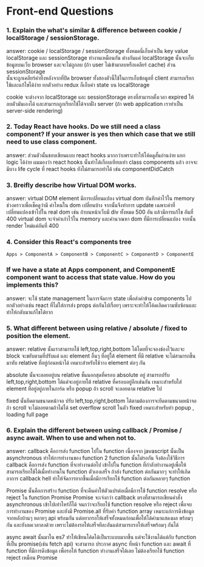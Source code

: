 # Front-end Questions

### 1. Explain the what's similar & difference between cookie / localStorage / sessionStorage.

answer: cookie / localStorage / sessionStorage ทั้งหมดนี่เก็บค่าเป็น key value
localStorage และ sessionStorage ทำงานเหมือนกัน ต่างกันแค่ localStorage นั้นจะเก็บข้อมูลบนเว็บ browser
และจะไม่ถูกลบ (ถ้า user ไม่เข้ามาลบหรือเคลียร์ cache) ส่วน sessionStorage  
 นั้นจะถูกเคลียร์ค่าทิ้งหลังจากที่ปิด browser ทั้งสองตัวนี้ใช้ในการเก็บข้อมูลที่ client สามารถเรียกใช้และแก้ไขได้ง่าย
ยกตัวอย่าง redux ก็เก็บค่า state บน localStorage

cookie จะต่างจาก localStorage และ sessionStorage ตรงที่สามารถตั้งเวลา expired ให้ลบตัวมันเองได้ และสามารถถูกเรียกใช้ได้จากฝั่ง server
(ถ้า web application เราทำเป็น server-side rendering)

### 2. Today React have hooks. Do we still need a class component? If your answer is yes then which case that we still need to use class component.

answer: ส่วนตัวนั้นชอบเขียนแบบ react hooks มากกว่าเพราะทำให้โค้ดดูสั้นอ่านง่าย แยก logic ได้ง่าย ผมมองว่า react hooks นั้นทำได้เกือบเทียบเท่า class components แล้ว อาจจะมีบาง life cycle ที่ react hooks ยังไม่สามารถทำได้ เช่น componentDidCatch

### 3. Breifly describe how Virtual DOM works.

answer: virtual DOM element มีการเปลี่ยนแปลง virtual dom บันทึกค่าไว้ใน memory ช่วงคราวเพื่อเช็คดูว่ามี ค่าไหนใน dom เปลี่ยนบ้าง จากนั้นจึงทำการ update
เฉพาะค่าที่เปลี่ยนแปลงเข้าไปใน real dom เช่น ถ้าบนหน้าเว็บมี div ทั้งหมด 500 อัน แล้วมีการแก้ไข อันที่ 400 virtual dom จะจำค่าเก่าไว้ใน memory และคำนวณหา dom ที่มีการเปลี่ยนแปลง จากนั้น render ใหม่แค่อันที่ 400

### 4. Consider this React's components tree

```
Apps > ComponentA > ComponentB > ComponentC > ComponentD > ComponentE
```

### If we have a state at Apps component, and ComponentE component want to access that state value. How do you implements this?

answer: จะใช้ state management ในการจัดการ state เพื่อส่งค่าข้าม components ไป ยกตัวอย่างเช่น react ที่ไม่ใส่การส่ง props ต่อกันไปเรื่อยๆ เพราะจะทำให้โค้ดเกิดความซับซ้อนและทำให้กลับมาแก้ไขได้ยาก

### 5. What different between using relative / absolute / fixed to position the element.

answer: relative นั้นเราสามารถใช้ left,top,right,bottom ได้โดยที่จะจองช่องไว้และจะ block จะขยับตามที่ปรับแต่ และ element อื่นๆ ที่อยู่ใต้ element ที่มี relative จะไม่สามารถขึ้นมาทับ relative ที่อยู่ก่อนหน้าได้ เหมาะสำหรับใช้วาง element ต่อๆ กัน

absolute นั้นจะลอยอยู่บน relative ชั้นนอกสุดที่ครอบ absolute อยู่ สามารถปรับ left,top,right,bottom ได้แต่จะอยู่ภายใต้ relative ที่ครอบอยู่อีกเช่นกัน เหมาะสำหรับใส่ element ที่อยู่อยู่ภายในการ์ด หรือ popup ถ้า scroll จะลอยตาม relative ไป

fixed นั้นยึดตามขนาดหน้าจอ ปรับ left,top,right,bottom ได้ตามต้องการจะยึดตามขนาดหน้าจอ ถ้า scroll จะไม่ลอยตามถ้าไม่ได้ set overflow scroll ในตัว fixed
เหมาะสำหรับทำ popup , loading full page

### 6. Explain the different between using callback / Promise / async await. When to use and when not to.

answer: callback คือการส่ง function ไปใน function เนื่องจาก javascript นั้นเป็น asynchronous ทำให้การทำงานของ function 2 function นั้นไม่รอกัน จึงต้องใช้วิธีการ callback คือการส่ง function ที่จะทำงานต่อไป เข้าไปใน function ที่กำลังทำงานอยู่เพื่อให้สามารถเรียกใช้ได้เมื่อทำงานใน function ตัวเองเสร็จ
ถ้าส่ง function ต่อกันมากๆ จะทำให้เกิดอาการ callback hell ทำให้จัดการยากขึ้นเมื่อมีการเรียกใช้ function ต่อกันหลายๆ function
  
 Promise นั้นคือการสร้าง function ที่จะคืนค่าให้ตัวแปรต่อเมื่อมีการใช้ function resolve หรือ reject ใน function Promise
Promise จะเจ๋งกว่า callback ตรงที่สามารถเขียนคำสั่ง asynchronous เข้าไปเท่าไหร่ก็ได้ จนกว่าจะเรียกใช้ function resolve หรือ reject เพื่อจบการทำงานของ Promise
และยังมี Promise.all ที่รับค่า function array เหมาะแก่การดึงข้อมูลจากหลังบ้านๆ หลายๆ api พร้อมกัน แต่อยากรอให้เสร็จทั้งหมดก่อนเพื่อให้ได้ค่ามาแสดงผล พร้อมๆ กัน และยังลดเวลาลงด้วย เพราะไม่ต้องรอให้เสร็จทีละอันแต่สามารถรอให้เสร็จพร้อมๆ กันได้
  
 async await นั้นมาใน es7 ทำให้เขียนโค้ดได้เป็นระแบบมากขึ้น แต่จะใช้งานได้แต่กับ function ที่เป็น promise(เช่น fetch api) จะสามารถ ประกาศ async ที่หน้า function และ await ที่ function ที่มีการดึงข้อมูล เพื่อรอให้ function ทำงานเสร็จได้เลย ไม่ต้องเรียกใช้ function reject เหมือน Promise
